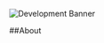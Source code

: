 ![Development Banner](https://github.com/luandro/Development/blob/master/assets/development_banner.jpg)

##About
